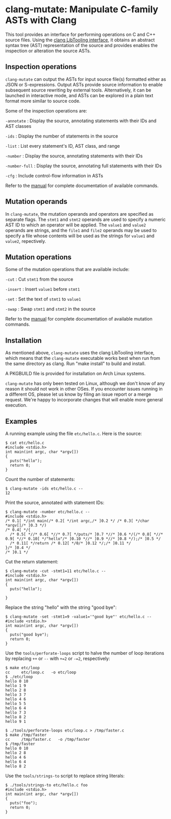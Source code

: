 # clang-mutate: Manipulate C-family ASTs with Clang

This tool provides an interface for performing operations on C and C++
source files.  Using the
[clang LibTooling interface](http://clang.llvm.org/docs/LibTooling.html),
it obtains an abstract syntax tree (AST) representation of the source
and provides enables the inspection or alteration the source ASTs.


## Inspection operations

`clang-mutate` can output the ASTs for input source file(s) formatted
either as JSON or S-expressions.  Output ASTs provide source
information to enable subsequent source rewriting by external tools.
Alternatively, it can be launched in interactive mode, and ASTs can be
explored in a plain text format more similar to source code.

Some of the inspection operations are:

`-annotate`
:   Display the source, annotating statements with their IDs
    and AST classes

`-ids`
:   Display the number of statements in the source

`-list`
:   List every statement's ID, AST class, and range

`-number`
:   Display the source, annotating statements with their IDs

`-number-full`
:   Display the source, annotating full statements with their IDs

`-cfg`
:   Include control-flow information in ASTs

Refer to the [manual](man/clang-mutate.template.md) for complete
documentation of available commands.


## Mutation operands

In `clang-mutate`, the mutation operands and operators are specified
as separate flags.  The `stmt1` and `stmt2` operands are used to
specify a numeric AST ID to which an operator will be applied. The
`value1` and `value2` operands are strings, and the `file1` and
`file2` operands may be used to specify a file whose contents will be
used as the strings for `value1` and `value2`, repectively.


## Mutation operations

Some of the mutation operations that are available include:

`-cut`
:   Cut `stmt1` from the source

`-insert`
:   Insert `value1` before `stmt1`

`-set`
:   Set the text of `stmt1` to `value1`

`-swap`
:   Swap `stmt1` and `stmt2` in the source

Refer to the [manual](man/clang-mutate.template.md) for complete
documentation of available mutation commands.


## Installation

As mentioned above, `clang-mutate` uses the clang LibTooling
interface, which means that the `clang-mutate` executable works best
when run from the same directory as clang. Run "make install" to build
and install.

A PKGBUILD file is provided for installation on Arch Linux systems.

`clang-mutate` has only been tested on Linux, although we don't know
of any reason it should not work in other OSes.  If you encounter
issues running in a different OS, please let us know by filing an
issue report or a merge request.  We're happy to incorporate changes
that will enable more general execution.


## Examples

A running example using the file `etc/hello.c`. Here is the source:

    $ cat etc/hello.c
    #include <stdio.h>
    int main(int argc, char *argv[])
    {
      puts("hello");
      return 0;
    }

Count the number of statements:

    $ clang-mutate -ids etc/hello.c --
    12

Print the source, annotated with statement IDs:

    $ clang-mutate -number etc/hello.c --
    #include <stdio.h>
    /* 0.1[ */int main(/* 0.2[ */int argc,/* ]0.2 */ /* 0.3[ */char *argv[]/* ]0.3 */)
    /* 0.4[ */{
      /* 0.5[ *//* 0.6[ *//* 0.7[ */puts/* ]0.7 *//* ]0.6 */(/* 0.8[ *//* 0.9[ *//* 0.10[ */"hello"/* ]0.10 *//* ]0.9 *//* ]0.8 */);/* ]0.5 */
      /* 0.11[ */return /* 0.12[ */0/* ]0.12 */;/* ]0.11 */
    }/* ]0.4 */
    /* ]0.1 */

Cut the return statement:

    $ clang-mutate -cut -stmt1=11 etc/hello.c --
    #include <stdio.h>
    int main(int argc, char *argv[])
    {
      puts("hello");

    }

Replace the string "hello" with the string "good bye":

    $ clang-mutate -set -stmt1=9 -value1='"good bye"' etc/hello.c --
    #include <stdio.h>
    int main(int argc, char *argv[])
    {
      puts("good bye");
      return 0;
    }

Use the `tools/perforate-loops` script to halve the number of loop iterations by
replacing `++` or `--` with `+=2` or `-=2`, respectively:

    $ make etc/loop
    cc     etc/loop.c   -o etc/loop
    $ ./etc/loop
    hello 0 10
    hello 1 9
    hello 2 8
    hello 3 7
    hello 4 6
    hello 5 5
    hello 6 4
    hello 7 3
    hello 8 2
    hello 9 1

    $ ./tools/perforate-loops etc/loop.c > /tmp/faster.c
    $ make /tmp/faster
    cc     /tmp/faster.c   -o /tmp/faster
    $ /tmp/faster
    hello 0 10
    hello 2 8
    hello 4 6
    hello 6 4
    hello 8 2

Use the `tools/strings-to` script to replace string literals:

    $ ./tools/strings-to etc/hello.c foo
    #include <stdio.h>
    int main(int argc, char *argv[])
    {
      puts("foo");
      return 0;
    }
